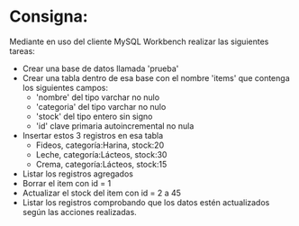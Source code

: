 # Consigna:

<p>Mediante en uso del cliente MySQL Workbench realizar las siguientes tareas:</p>


<ul>
<li>Crear una base de datos llamada 'prueba'</li>
<li>Crear una tabla dentro de esa base con el nombre 'items' que contenga los siguientes campos:
<ul>
<li>'nombre' del tipo varchar no nulo</li>
<li>'categoria' del tipo varchar no nulo</li>
<li>'stock' del tipo entero sin signo</li>
<li>'id' clave primaria autoincremental no nula</li>
</ul>
</li>
<li>Insertar estos 3 registros en esa tabla
<ul>
<li>Fideos, categoría:Harina, stock:20</li>
<li>Leche, categoría:Lácteos, stock:30</li>
<li>Crema, categoría:Lácteos, stock:15</li>
</ul>
</li>
<li>Listar los registros agregados</li>
<li>Borrar el item con id = 1</li>
<li>Actualizar el stock del item con id = 2 a 45</li>
<li>Listar los registros comprobando que los datos estén actualizados según las acciones realizadas.</li>
</ul>
</li>

